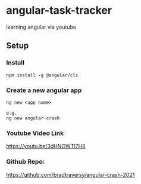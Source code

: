 # angular-task-tracker
learning angular via youtube


## Setup
### Install

```
npm install -g @angular/cli
```

### Create a new angular app

```
ng new <app name>

e.g. 
ng new angular-crash
```

### Youtube Video Link

https://youtu.be/3dHNOWTI7H8

### Github Repo:
https://github.com/bradtraversy/angular-crash-2021